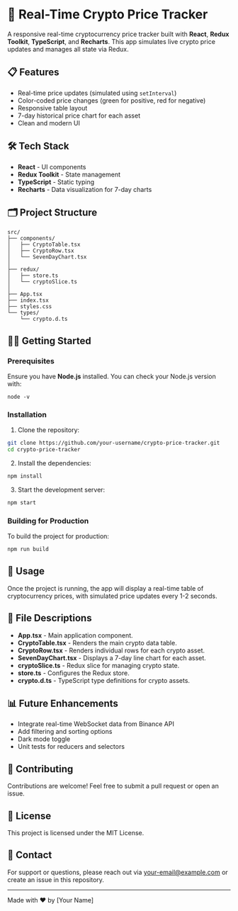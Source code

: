 # 🚀 Real-Time Crypto Price Tracker

A responsive real-time cryptocurrency price tracker built with **React**, **Redux Toolkit**, **TypeScript**, and **Recharts**. This app simulates live crypto price updates and manages all state via Redux.

## 📋 Features

* Real-time price updates (simulated using `setInterval`)
* Color-coded price changes (green for positive, red for negative)
* Responsive table layout
* 7-day historical price chart for each asset
* Clean and modern UI

## 🛠️ Tech Stack

* **React** - UI components
* **Redux Toolkit** - State management
* **TypeScript** - Static typing
* **Recharts** - Data visualization for 7-day charts

## 🗂️ Project Structure

```
src/
├── components/
│   ├── CryptoTable.tsx
│   ├── CryptoRow.tsx
│   └── SevenDayChart.tsx
│
├── redux/
│   ├── store.ts
│   └── cryptoSlice.ts
│
├── App.tsx
├── index.tsx
├── styles.css
└── types/
    └── crypto.d.ts
```

## 🧑‍💻 Getting Started

### Prerequisites

Ensure you have **Node.js** installed. You can check your Node.js version with:

```
node -v
```

### Installation

1. Clone the repository:

```bash
git clone https://github.com/your-username/crypto-price-tracker.git
cd crypto-price-tracker
```

2. Install the dependencies:

```bash
npm install
```

3. Start the development server:

```bash
npm start
```

### Building for Production

To build the project for production:

```bash
npm run build
```

## 🚀 Usage

Once the project is running, the app will display a real-time table of cryptocurrency prices, with simulated price updates every 1-2 seconds.

## 📝 File Descriptions

* **App.tsx** - Main application component.
* **CryptoTable.tsx** - Renders the main crypto data table.
* **CryptoRow\.tsx** - Renders individual rows for each crypto asset.
* **SevenDayChart.tsx** - Displays a 7-day line chart for each asset.
* **cryptoSlice.ts** - Redux slice for managing crypto state.
* **store.ts** - Configures the Redux store.
* **crypto.d.ts** - TypeScript type definitions for crypto assets.

## 📊 Future Enhancements

* Integrate real-time WebSocket data from Binance API
* Add filtering and sorting options
* Dark mode toggle
* Unit tests for reducers and selectors

## 🤝 Contributing

Contributions are welcome! Feel free to submit a pull request or open an issue.

## 📄 License

This project is licensed under the MIT License.

## 📧 Contact

For support or questions, please reach out via [your-email@example.com](mailto:your-email@example.com) or create an issue in this repository.

---

Made with ❤️ by \[Your Name]
